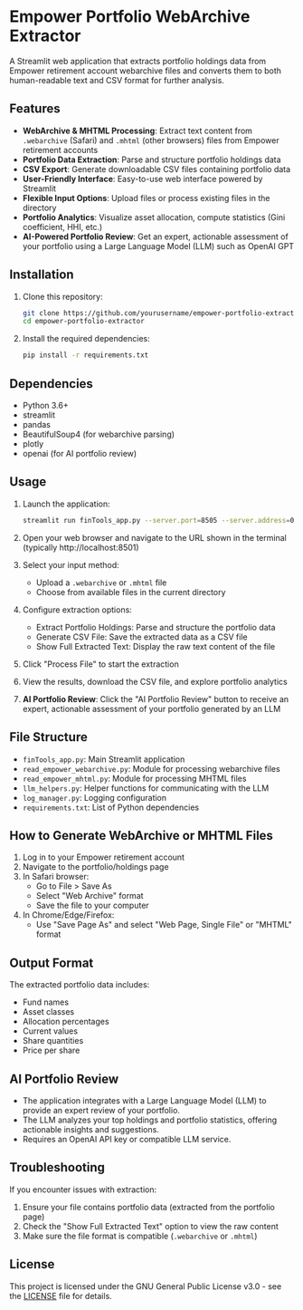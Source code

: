 # Empower Portfolio WebArchive Extractor

A Streamlit web application that extracts portfolio holdings data from Empower retirement account webarchive files and converts them to both human-readable text and CSV format for further analysis.

## Features

- **WebArchive & MHTML Processing**: Extract text content from `.webarchive` (Safari) and `.mhtml` (other browsers) files from Empower retirement accounts
- **Portfolio Data Extraction**: Parse and structure portfolio holdings data
- **CSV Export**: Generate downloadable CSV files containing portfolio data
- **User-Friendly Interface**: Easy-to-use web interface powered by Streamlit
- **Flexible Input Options**: Upload files or process existing files in the directory
- **Portfolio Analytics**: Visualize asset allocation, compute statistics (Gini coefficient, HHI, etc.)
- **AI-Powered Portfolio Review**: Get an expert, actionable assessment of your portfolio using a Large Language Model (LLM) such as OpenAI GPT

## Installation

1. Clone this repository:
   ```bash
   git clone https://github.com/yourusername/empower-portfolio-extractor.git
   cd empower-portfolio-extractor
   ```

2. Install the required dependencies:
   ```bash
   pip install -r requirements.txt
   ```

## Dependencies

- Python 3.6+
- streamlit
- pandas
- BeautifulSoup4 (for webarchive parsing)
- plotly
- openai (for AI portfolio review)

## Usage

1. Launch the application:
   ```bash
   streamlit run finTools_app.py --server.port=8505 --server.address=0.0.0.0
   ```

2. Open your web browser and navigate to the URL shown in the terminal (typically http://localhost:8501)

3. Select your input method:
   - Upload a `.webarchive` or `.mhtml` file
   - Choose from available files in the current directory

4. Configure extraction options:
   - Extract Portfolio Holdings: Parse and structure the portfolio data
   - Generate CSV File: Save the extracted data as a CSV file
   - Show Full Extracted Text: Display the raw text content of the file

5. Click "Process File" to start the extraction

6. View the results, download the CSV file, and explore portfolio analytics

7. **AI Portfolio Review**: Click the "AI Portfolio Review" button to receive an expert, actionable assessment of your portfolio generated by an LLM

## File Structure

- `finTools_app.py`: Main Streamlit application
- `read_empower_webarchive.py`: Module for processing webarchive files
- `read_empower_mhtml.py`: Module for processing MHTML files
- `llm_helpers.py`: Helper functions for communicating with the LLM
- `log_manager.py`: Logging configuration
- `requirements.txt`: List of Python dependencies

## How to Generate WebArchive or MHTML Files

1. Log in to your Empower retirement account
2. Navigate to the portfolio/holdings page
3. In Safari browser:
   - Go to File > Save As
   - Select "Web Archive" format
   - Save the file to your computer
4. In Chrome/Edge/Firefox:
   - Use "Save Page As" and select "Web Page, Single File" or "MHTML" format

## Output Format

The extracted portfolio data includes:
- Fund names
- Asset classes
- Allocation percentages
- Current values
- Share quantities
- Price per share

## AI Portfolio Review

- The application integrates with a Large Language Model (LLM) to provide an expert review of your portfolio.
- The LLM analyzes your top holdings and portfolio statistics, offering actionable insights and suggestions.
- Requires an OpenAI API key or compatible LLM service.

## Troubleshooting

If you encounter issues with extraction:
1. Ensure your file contains portfolio data (extracted from the portfolio page)
2. Check the "Show Full Extracted Text" option to view the raw content
3. Make sure the file format is compatible (`.webarchive` or `.mhtml`)

## License

This project is licensed under the GNU General Public License v3.0 - see the [LICENSE](LICENSE) file for details.
